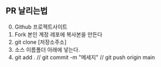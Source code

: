 ## PR 날리는법
0. Github 프로젝트사이트
1. Fork 본인 계정 레포에 복사본을 만든다
2. git clone [저장소주소]
3. 소스 이름폴더 아래에 넣는다.
4. git add . // git commit -m "메세지" // git push origin main